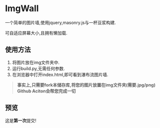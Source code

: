 # ImgWall
一个简单的图片墙,使用jquery,masonry.js与一杯豆浆构建.

可自适应屏幕大小,且拥有懒加载.

## 使用方法
1. 将图片放在img文件夹中.
2. 运行build.py,无需任何参数.
3. 在浏览器中打开index.html,即可看到瀑布流图片墙.
   
>   **事实上,只需要fork本储存库,将您的图片放置在img文件夹(需要.jpg/png)**
**Github Aciton会帮您完成一切**

## 预览
这是**第一次**提交!
